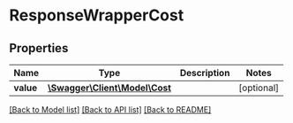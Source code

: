 # ResponseWrapperCost

## Properties
Name | Type | Description | Notes
------------ | ------------- | ------------- | -------------
**value** | [**\Swagger\Client\Model\Cost**](Cost.md) |  | [optional] 

[[Back to Model list]](../README.md#documentation-for-models) [[Back to API list]](../README.md#documentation-for-api-endpoints) [[Back to README]](../README.md)


